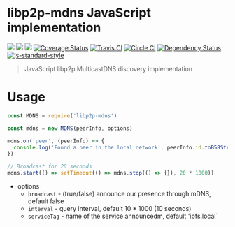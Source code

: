 libp2p-mdns JavaScript implementation
=====================================

[![](https://img.shields.io/badge/made%20by-Protocol%20Labs-blue.svg?style=flat-square)](http://ipn.io)
[![](https://img.shields.io/badge/project-IPFS-blue.svg?style=flat-square)](http://ipfs.io/)
[![](https://img.shields.io/badge/freenode-%23ipfs-blue.svg?style=flat-square)](http://webchat.freenode.net/?channels=%23ipfs)
[![Coverage Status](https://coveralls.io/repos/github/libp2p/js-libp2p-mdns/badge.svg?branch=master)](https://coveralls.io/github/libp2p/js-libp2p-mdns?branch=master)
[![Travis CI](https://travis-ci.org/libp2p/js-libp2p-mdns.svg?branch=master)](https://travis-ci.org/libp2p/js-libp2p-mdns)
[![Circle CI](https://circleci.com/gh/libp2p/js-libp2p-mdns.svg?style=svg)](https://circleci.com/gh/libp2p/js-libp2p-mdns)
[![Dependency Status](https://david-dm.org/libp2p/js-libp2p-mdns.svg?style=flat-square)](https://david-dm.org/libp2p/js-libp2p-mdns)
[![js-standard-style](https://img.shields.io/badge/code%20style-standard-brightgreen.svg?style=flat-square)](https://github.com/feross/standard)

> JavaScript libp2p MulticastDNS discovery implementation

# Usage

```JavaScript
const MDNS = require('libp2p-mdns')

const mdns = new MDNS(peerInfo, options)

mdns.on('peer', (peerInfo) => {
  console.log('Found a peer in the local network', peerInfo.id.toB58String())
})

// Broadcast for 20 seconds
mdns.start(() => setTimeout(() => mdns.stop(() => {}), 20 * 1000))
```

- options
  - `broadcast` - (true/false) announce our presence through mDNS, default false
  - `interval` - query interval, default 10 * 1000 (10 seconds)
  - `serviceTag` - name of the service announcedm, default 'ipfs.local`
